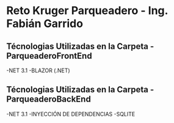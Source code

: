 # Reto Kruger Parqueadero - Ing. Fabián Garrido

## Técnologias Utilizadas en la Carpeta - ParqueaderoFrontEnd
-NET 3.1
-BLAZOR (.NET)
## Técnologias Utilizadas en la Carpeta - ParqueaderoBackEnd
-NET 3.1
-INYECCIÓN DE DEPENDENCIAS
-SQLITE


